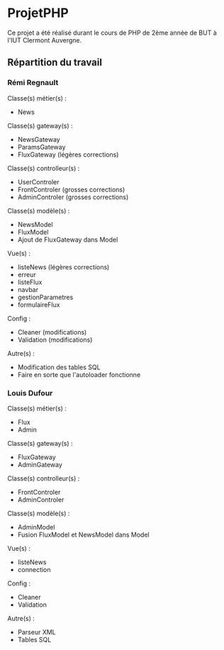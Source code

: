 # ProjetPHP

Ce projet a été réalisé durant le cours de PHP de 2ème année de BUT à l'IUT Clermont Auvergne.  

## Répartition du travail

### Rémi Regnault

Classe(s) métier(s) :
* News

Classe(s) gateway(s) :
* NewsGateway
* ParamsGateway
* FluxGateway (légères corrections)

Classe(s) controlleur(s) :
* UserControler
* FrontControler (grosses corrections)
* AdminControler (grosses corrections)

Classe(s) modèle(s) :
* NewsModel
* FluxModel
* Ajout de FluxGateway dans Model

Vue(s) :
* listeNews (légères corrections)
* erreur
* listeFlux
* navbar
* gestionParametres
* formulaireFlux

Config :
* Cleaner (modifications)
* Validation (modifications)

Autre(s) :
* Modification des tables SQL
* Faire en sorte que l'autoloader fonctionne

### Louis Dufour
Classe(s) métier(s) :
* Flux
* Admin

Classe(s) gateway(s) :
* FluxGateway
* AdminGateway

Classe(s) controlleur(s) :
* FrontControler
* AdminControler

Classe(s) modèle(s) :
* AdminModel
* Fusion FluxModel et NewsModel dans Model

Vue(s) :
* listeNews
* connection

Config :
* Cleaner
* Validation

Autre(s) :
* Parseur XML
* Tables SQL